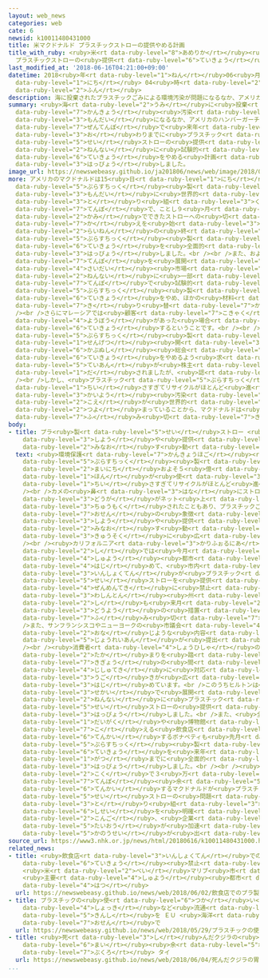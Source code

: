 ```yaml
---
layout: web_news
categories: web
cate: 6
newsid: k10011480431000
title: 米マクドナルド プラスチックストローの提供やめる計画
title_with_ruby: <ruby>米<rt data-ruby-level="8">あめりか</rt></ruby><ruby>マクドナルド<rt data-ruby-level="8">まくどなるど</rt></ruby>
  プラスチックストローの<ruby>提供<rt data-ruby-level="6">ていきょう</rt></ruby>やめる<ruby>計画<rt data-ruby-level="2">けいかく</rt></ruby>
last_modified_at: '2018-06-16T04:21:00+09:00'
datetime: 2018<ruby>年<rt data-ruby-level="1">ねん</rt></ruby>06<ruby>月<rt data-ruby-level="1">がつ</rt></ruby>16<ruby>日<rt
  data-ruby-level="1">にち</rt></ruby> 04<ruby>時<rt data-ruby-level="2">じ</rt></ruby>21<ruby>分<rt
  data-ruby-level="2">ふん</rt></ruby>
description: 海に投棄されたプラスチックごみによる環境汚染が問題になるなか、アメリカのハンバーガーチェーン最大手のマクドナルドは、イギリスとアイルランドの全店舗で来年の終わりまでにプラスチック製ストローの提供をやめるほか、アメリカなどでも年内に試験的に提供をやめる計画を発表しました。
summary: <ruby>海<rt data-ruby-level="2">うみ</rt></ruby>に<ruby>投棄<rt data-ruby-level="7">とうき</rt></ruby>されたプラスチックごみによる<ruby>環境<rt
  data-ruby-level="7">かんきょう</rt></ruby><ruby>汚染<rt data-ruby-level="7">おせん</rt></ruby>が<ruby>問題<rt
  data-ruby-level="3">もんだい</rt></ruby>になるなか、アメリカのハンバーガーチェーン<ruby>最大手<rt data-ruby-level="4">さいおおて</rt></ruby>のマクドナルドは、イギリスとアイルランドの<ruby>全店舗<rt
  data-ruby-level="7">ぜんてんぽ</rt></ruby>で<ruby>来年<rt data-ruby-level="2">らいねん</rt></ruby>の<ruby>終<rt
  data-ruby-level="3">お</rt></ruby>わりまでに<ruby>プラスチック<rt data-ruby-level="5">ぷらすちっく</rt></ruby><ruby>製<rt
  data-ruby-level="5">せい</rt></ruby>ストローの<ruby>提供<rt data-ruby-level="6">ていきょう</rt></ruby>をやめるほか、アメリカなどでも<ruby>年内<rt
  data-ruby-level="2">ねんない</rt></ruby>に<ruby>試験的<rt data-ruby-level="4">しけんてき</rt></ruby>に<ruby>提供<rt
  data-ruby-level="6">ていきょう</rt></ruby>をやめる<ruby>計画<rt data-ruby-level="2">けいかく</rt></ruby>を<ruby>発表<rt
  data-ruby-level="3">はっぴょう</rt></ruby>しました。
image_url: https://newswebeasy.github.io/ja201806/news/web/image/2018/06/16/K10011480431_1806160917_1806161005_01_02.jpg
more: アメリカのマクドナルドは15<ruby>日<rt data-ruby-level="1">にち</rt></ruby>、<ruby>プラスチック<rt
  data-ruby-level="5">ぷらすちっく</rt></ruby><ruby>製<rt data-ruby-level="5">せい</rt></ruby>ストローの<ruby>問題<rt
  data-ruby-level="3">もんだい</rt></ruby>に<ruby>世界的<rt data-ruby-level="4">せかいてき</rt></ruby>に<ruby>取<rt
  data-ruby-level="3">と</rt></ruby>り<ruby>組<rt data-ruby-level="3">く</rt></ruby>むとして、イギリスとアイルランドにある1361のすべての<ruby>店舗<rt
  data-ruby-level="7">てんぽ</rt></ruby>で、ことし９<ruby>月<rt data-ruby-level="1">がつ</rt></ruby>から<ruby>紙<rt
  data-ruby-level="2">かみ</rt></ruby>でできたストローへの<ruby>切<rt data-ruby-level="7">き</rt></ruby>り<ruby>替<rt
  data-ruby-level="7">か</rt></ruby>えを<ruby>始<rt data-ruby-level="3">はじ</rt></ruby>め、<ruby>来年<rt
  data-ruby-level="2">らいねん</rt></ruby>の<ruby>終<rt data-ruby-level="3">お</rt></ruby>わりまでに<ruby>プラスチック<rt
  data-ruby-level="5">ぷらすちっく</rt></ruby><ruby>製<rt data-ruby-level="5">せい</rt></ruby>ストローの<ruby>提供<rt
  data-ruby-level="6">ていきょう</rt></ruby>を<ruby>全面的<rt data-ruby-level="4">ぜんめんてき</rt></ruby>にやめると<ruby>発表<rt
  data-ruby-level="3">はっぴょう</rt></ruby>しました。<br /><br />また、およそ１<ruby>万<rt data-ruby-level="2">まん</rt></ruby>4000<ruby>店舗<rt
  data-ruby-level="7">てんぽ</rt></ruby>を<ruby>展開<rt data-ruby-level="6">てんかい</rt></ruby>する<ruby>最大<rt
  data-ruby-level="4">さいだい</rt></ruby><ruby>市場<rt data-ruby-level="2">しじょう</rt></ruby>のアメリカをはじめ、フランス、オーストラリアなどでも<ruby>年内<rt
  data-ruby-level="2">ねんない</rt></ruby>に<ruby>一部<rt data-ruby-level="3">いちぶ</rt></ruby>の<ruby>店舗<rt
  data-ruby-level="7">てんぽ</rt></ruby>で<ruby>試験的<rt data-ruby-level="4">しけんてき</rt></ruby>に<ruby>プラスチック<rt
  data-ruby-level="5">ぷらすちっく</rt></ruby><ruby>製<rt data-ruby-level="5">せい</rt></ruby>ストローの<ruby>提供<rt
  data-ruby-level="6">ていきょう</rt></ruby>をやめ、ほかの<ruby>材料<rt data-ruby-level="4">ざいりょう</rt></ruby>のストローに<ruby>切<rt
  data-ruby-level="7">き</rt></ruby>り<ruby>替<rt data-ruby-level="7">か</rt></ruby>えるとしています。<br
  /><br />さらにマレーシアでは<ruby>顧客<rt data-ruby-level="7">こきゃく</rt></ruby>から<ruby>要望<rt
  data-ruby-level="4">ようぼう</rt></ruby>があった<ruby>場合<rt data-ruby-level="2">ばあい</rt></ruby>のみ、ストローを<ruby>提供<rt
  data-ruby-level="6">ていきょう</rt></ruby>するということです。<br /><br />マクドナルドの<ruby>プラスチック<rt
  data-ruby-level="5">ぷらすちっく</rt></ruby><ruby>製<rt data-ruby-level="5">せい</rt></ruby>ストローをめぐっては、<ruby>先月<rt
  data-ruby-level="1">せんげつ</rt></ruby><ruby>開<rt data-ruby-level="3">ひら</rt></ruby>かれた<ruby>株主<rt
  data-ruby-level="6">かぶぬし</rt></ruby><ruby>総会<rt data-ruby-level="5">そうかい</rt></ruby>で<ruby>提供<rt
  data-ruby-level="6">ていきょう</rt></ruby>をやめるよう<ruby>求<rt data-ruby-level="4">もと</rt></ruby>める<ruby>提案<rt
  data-ruby-level="5">ていあん</rt></ruby>が<ruby>株主<rt data-ruby-level="6">かぶぬし</rt></ruby>から<ruby>出<rt
  data-ruby-level="1">だ</rt></ruby>されましたが、<ruby>認<rt data-ruby-level="6">みと</rt></ruby>められませんでした。<br
  /><br />しかし、<ruby>プラスチック<rt data-ruby-level="5">ぷらすちっく</rt></ruby><ruby>製<rt data-ruby-level="5">せい</rt></ruby>ストローは<ruby>小<rt
  data-ruby-level="1">ちい</rt></ruby>さすぎてリサイクルがほとんど<ruby>進<rt data-ruby-level="3">すす</rt></ruby>まず、<ruby>海洋<rt
  data-ruby-level="3">かいよう</rt></ruby><ruby>汚染<rt data-ruby-level="7">おせん</rt></ruby>などにつながっているという<ruby>声<rt
  data-ruby-level="2">こえ</rt></ruby>が<ruby>世界的<rt data-ruby-level="4">せかいてき</rt></ruby>に<ruby>強<rt
  data-ruby-level="2">つよ</rt></ruby>まっていることから、マクドナルドは<ruby>対応<rt data-ruby-level="5">たいおう</rt></ruby>に<ruby>踏<rt
  data-ruby-level="7">ふ</rt></ruby>み<ruby>切<rt data-ruby-level="7">き</rt></ruby>ったとみられます。
body:
- title: プラ<ruby>製<rt data-ruby-level="5">せい</rt></ruby>ストロー <ruby>急速<rt data-ruby-level="3">きゅうそく</rt></ruby>に<ruby>使用<rt
    data-ruby-level="3">しよう</rt></ruby>や<ruby>提供<rt data-ruby-level="6">ていきょう</rt></ruby><ruby>見直<rt
    data-ruby-level="2">みなお</rt></ruby>す<ruby>動<rt data-ruby-level="3">うご</rt></ruby>き
  text: <ruby>環境保護<rt data-ruby-level="7">かんきょうほご</rt></ruby><ruby>団体<rt data-ruby-level="5">だんたい</rt></ruby>によりますと<ruby>プラスチック<rt
    data-ruby-level="5">ぷらすちっく</rt></ruby><ruby>製<rt data-ruby-level="5">せい</rt></ruby>ストローは、アメリカだけで<ruby>毎日<rt
    data-ruby-level="2">まいにち</rt></ruby>およそ５<ruby>億<rt data-ruby-level="4">おく</rt></ruby><ruby>本<rt
    data-ruby-level="1">ほん</rt></ruby>が<ruby>使<rt data-ruby-level="3">つか</rt></ruby>われているということですが、<ruby>小<rt
    data-ruby-level="1">ちい</rt></ruby>さすぎてリサイクルがほとんど<ruby>進<rt data-ruby-level="3">すす</rt></ruby>んでいません。<br
    /><br />カメの<ruby>鼻<rt data-ruby-level="3">はな</rt></ruby>にストローが<ruby>刺<rt data-ruby-level="7">さ</rt></ruby>さった<ruby>動画<rt
    data-ruby-level="3">どうが</rt></ruby>がネット<ruby>上<rt data-ruby-level="1">じょう</rt></ruby>で<ruby>注目<rt
    data-ruby-level="3">ちゅうもく</rt></ruby>されたこともあり、プラスチックごみによる<ruby>海洋<rt data-ruby-level="3">かいよう</rt></ruby><ruby>汚染<rt
    data-ruby-level="7">おせん</rt></ruby>の<ruby>象徴<rt data-ruby-level="7">しょうちょう</rt></ruby>として<ruby>使用<rt
    data-ruby-level="3">しよう</rt></ruby>や<ruby>提供<rt data-ruby-level="6">ていきょう</rt></ruby>を<ruby>見直<rt
    data-ruby-level="2">みなお</rt></ruby>す<ruby>動<rt data-ruby-level="3">うご</rt></ruby>きが<ruby>急速<rt
    data-ruby-level="3">きゅうそく</rt></ruby>に<ruby>広<rt data-ruby-level="2">ひろ</rt></ruby>がっています。<br
    /><br /><ruby>カリフォルニア<rt data-ruby-level="3">かりふぉるにあ</rt></ruby><ruby>州<rt data-ruby-level="3">しゅう</rt></ruby>マリブ<ruby>市<rt
    data-ruby-level="2">し</rt></ruby>では<ruby>今月<rt data-ruby-level="2">こんげつ</rt></ruby>、<ruby>主要<rt
    data-ruby-level="4">しゅよう</rt></ruby><ruby>都市<rt data-ruby-level="3">とし</rt></ruby>として<ruby>初<rt
    data-ruby-level="4">はじ</rt></ruby>めて、<ruby>市内<rt data-ruby-level="2">しない</rt></ruby>の<ruby>飲食店<rt
    data-ruby-level="3">いんしょくてん</rt></ruby>が<ruby>プラスチック<rt data-ruby-level="5">ぷらすちっく</rt></ruby><ruby>製<rt
    data-ruby-level="5">せい</rt></ruby>ストローを<ruby>提供<rt data-ruby-level="6">ていきょう</rt></ruby>することを<ruby>全面的<rt
    data-ruby-level="4">ぜんめんてき</rt></ruby>に<ruby>禁止<rt data-ruby-level="5">きんし</rt></ruby>したほか、<ruby>ワシントン<rt
    data-ruby-level="3">わしんとん</rt></ruby><ruby>州<rt data-ruby-level="3">しゅう</rt></ruby>シアトル<ruby>市<rt
    data-ruby-level="2">し</rt></ruby>も<ruby>来月<rt data-ruby-level="2">らいげつ</rt></ruby>から<ruby>同様<rt
    data-ruby-level="3">どうよう</rt></ruby>の<ruby>措置<rt data-ruby-level="7">そち</rt></ruby>に<ruby>踏<rt
    data-ruby-level="7">ふ</rt></ruby>み<ruby>切<rt data-ruby-level="7">き</rt></ruby>ります。<br
    />また、サンフランシスコやニューヨークの<ruby>市議会<rt data-ruby-level="4">しぎかい</rt></ruby>にも<ruby>同<rt
    data-ruby-level="2">おな</rt></ruby>じような<ruby>内容<rt data-ruby-level="5">ないよう</rt></ruby>の<ruby>条例案<rt
    data-ruby-level="5">じょうれいあん</rt></ruby>が<ruby>提出<rt data-ruby-level="5">ていしゅつ</rt></ruby>されています。<br
    /><br /><ruby>消費者<rt data-ruby-level="4">しょうひしゃ</rt></ruby>の<ruby>意識<rt data-ruby-level="5">いしき</rt></ruby>の<ruby>高<rt
    data-ruby-level="2">たか</rt></ruby>まりを<ruby>踏<rt data-ruby-level="7">ふ</rt></ruby>まえて<ruby>企業<rt
    data-ruby-level="7">きぎょう</rt></ruby>の<ruby>間<rt data-ruby-level="2">あいだ</rt></ruby>でも、<ruby>自主的<rt
    data-ruby-level="4">じしゅてき</rt></ruby>に<ruby>対応<rt data-ruby-level="5">たいおう</rt></ruby>する<ruby>動<rt
    data-ruby-level="3">うご</rt></ruby>きが<ruby>広<rt data-ruby-level="3">ひろ</rt></ruby>がり<ruby>始<rt
    data-ruby-level="3">はじ</rt></ruby>めています。<br />このうちヒルトンは<ruby>先月<rt data-ruby-level="1">せんげつ</rt></ruby>、<ruby>世界<rt
    data-ruby-level="3">せかい</rt></ruby>で<ruby>展開<rt data-ruby-level="6">てんかい</rt></ruby>する650のホテルすべてで<ruby>年内<rt
    data-ruby-level="2">ねんない</rt></ruby>に<ruby>プラスチック<rt data-ruby-level="5">ぷらすちっく</rt></ruby><ruby>製<rt
    data-ruby-level="5">せい</rt></ruby>ストローの<ruby>提供<rt data-ruby-level="6">ていきょう</rt></ruby>をやめると<ruby>発表<rt
    data-ruby-level="3">はっぴょう</rt></ruby>しました。<br />また、<ruby>全米<rt data-ruby-level="3">ぜんべい</rt></ruby>の<ruby>大学<rt
    data-ruby-level="1">だいがく</rt></ruby>や<ruby>博物館<rt data-ruby-level="4">はくぶつかん</rt></ruby>、スタジアムなどで1000を<ruby>超<rt
    data-ruby-level="7">こ</rt></ruby>える<ruby>飲食店<rt data-ruby-level="3">いんしょくてん</rt></ruby>を<ruby>展開<rt
    data-ruby-level="6">てんかい</rt></ruby>するボナペティも<ruby>先月<rt data-ruby-level="1">せんげつ</rt></ruby>、<ruby>プラスチック<rt
    data-ruby-level="5">ぷらすちっく</rt></ruby><ruby>製<rt data-ruby-level="5">せい</rt></ruby>ストローの<ruby>提供<rt
    data-ruby-level="6">ていきょう</rt></ruby>を<ruby>来年<rt data-ruby-level="2">らいねん</rt></ruby>９<ruby>月<rt
    data-ruby-level="1">がつ</rt></ruby>までに<ruby>全面的<rt data-ruby-level="4">ぜんめんてき</rt></ruby>にやめると<ruby>発表<rt
    data-ruby-level="3">はっぴょう</rt></ruby>しました。<br /><br /><ruby>世界<rt data-ruby-level="3">せかい</rt></ruby>120か<ruby>国<rt
    data-ruby-level="2">こく</rt></ruby>で３<ruby>万<rt data-ruby-level="2">まん</rt></ruby>7200<ruby>店舗<rt
    data-ruby-level="7">てんぽ</rt></ruby><ruby>余<rt data-ruby-level="5">あま</rt></ruby>りを<ruby>展開<rt
    data-ruby-level="6">てんかい</rt></ruby>するマクドナルドが<ruby>プラスチック<rt data-ruby-level="5">ぷらすちっく</rt></ruby><ruby>製<rt
    data-ruby-level="5">せい</rt></ruby>ストローの<ruby>問題<rt data-ruby-level="3">もんだい</rt></ruby>に<ruby>取<rt
    data-ruby-level="3">と</rt></ruby>り<ruby>組<rt data-ruby-level="3">く</rt></ruby>む<ruby>姿勢<rt
    data-ruby-level="6">しせい</rt></ruby>を<ruby>明確<rt data-ruby-level="5">めいかく</rt></ruby>にしたことで、<ruby>今後<rt
    data-ruby-level="2">こんご</rt></ruby>、<ruby>企業<rt data-ruby-level="7">きぎょう</rt></ruby>の<ruby>対応<rt
    data-ruby-level="5">たいおう</rt></ruby>が<ruby>加速<rt data-ruby-level="4">かそく</rt></ruby>する<ruby>可能性<rt
    data-ruby-level="5">かのうせい</rt></ruby>が<ruby>出<rt data-ruby-level="1">で</rt></ruby>てきました。
source_url: https://www3.nhk.or.jp/news/html/20180616/k10011480431000.html
related_news:
- title: <ruby>飲食店<rt data-ruby-level="3">いんしょくてん</rt></ruby>でのプラ<ruby>製<rt data-ruby-level="5">せい</rt></ruby>ストロー<ruby>提供<rt
    data-ruby-level="6">ていきょう</rt></ruby><ruby>禁止<rt data-ruby-level="5">きんし</rt></ruby>
    <ruby>米<rt data-ruby-level="2">べい</rt></ruby>マリブ<ruby>市<rt data-ruby-level="2">し</rt></ruby>
    <ruby>主要<rt data-ruby-level="4">しゅよう</rt></ruby><ruby>都市<rt data-ruby-level="3">とし</rt></ruby>で<ruby>初<rt
    data-ruby-level="4">はつ</rt></ruby>
  url: https://newswebeasy.github.io/news/web/2018/06/02/飲食店でのプラ製ストロー提供禁止-米マリブ市-主要都市で初
- title: プラスチックの<ruby>使<rt data-ruby-level="6">つか</rt></ruby>い<ruby>捨<rt data-ruby-level="6">す</rt></ruby>て<ruby>食器<rt
    data-ruby-level="4">しょっき</rt></ruby>など<ruby>流通<rt data-ruby-level="3">りゅうつう</rt></ruby><ruby>禁止<rt
    data-ruby-level="5">きんし</rt></ruby>を ＥＵ <ruby>海洋<rt data-ruby-level="3">かいよう</rt></ruby><ruby>汚染<rt
    data-ruby-level="7">おせん</rt></ruby>で
  url: https://newswebeasy.github.io/news/web/2018/05/29/プラスチックの使い捨て食器など流通禁止を-EU-海洋汚染で
- title: <ruby>死<rt data-ruby-level="3">し</rt></ruby>んだクジラの<ruby>胃<rt data-ruby-level="4">い</rt></ruby>から80<ruby>枚<rt
    data-ruby-level="6">まい</rt></ruby><ruby>余<rt data-ruby-level="5">よ</rt></ruby>のプラスチック<ruby>袋<rt
    data-ruby-level="7">ぶくろ</rt></ruby> タイ
  url: https://newswebeasy.github.io/news/web/2018/06/04/死んだクジラの胃から80枚余のプラスチック袋-タイ
...
```

